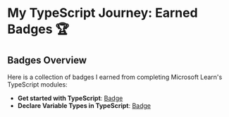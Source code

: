 # My TypeScript Journey: Earned Badges 🏆

## Badges Overview

Here is a collection of badges I earned from completing Microsoft Learn's TypeScript modules:
- **Get started with TypeScript**: [Badge](https://learn.microsoft.com/en-us/users/yuliyavoronovich/achievements/qdru2tme)
- **Declare Variable Types in TypeScript**: [Badge](https://learn.microsoft.com/en-us/users/yuliyavoronovich/achievements/blvf9bwd)